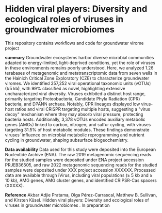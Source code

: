 # Hidden viral players: Diversity and ecological roles of viruses in groundwater microbiomes
This repository contains workflows and code for groundwater virome project

**summary**
Groundwater ecosystems harbor diverse microbial communities adapted to energy-limited, light-deprived conditions, yet the role of viruses in these environments remains poorly understood. Here, we analyzed 1.26 terabases of metagenomic and metatranscriptomic data from seven wells in the Hainich Critical Zone Exploratory (CZE) to characterize groundwater viromes. We identified 257,252 viral operational taxonomic units (vOTUs) (≥5 kb), with 99% classified as novel, highlighting extensive uncharacterized viral diversity. Viruses exhibited a distinct host range, primarily targeting Proteobacteria, Candidate Phyla Radiation (CPR) bacteria, and DPANN archaea. Notably, CPR lineages displayed low virus-host ratios and viral CRISPR targeting multiple hosts, suggesting a "virus decoy" mechanism where they may absorb viral pressure, protecting bacteria hosts. Additionally, 3,378 vOTUs encoded auxiliary metabolic genes (AMGs) linked to carbon, nitrogen, and sulfur cycling, with viruses targeting 31.5% of host metabolic modules. These findings demonstrate viruses’ influence on microbial metabolic reprogramming and nutrient cycling in groundwater, shaping subsurface biogeochemistry.

**Data availability**
Data used for this study were deposited into the European Nucleotide Archive (ENA). The raw 2019 metagenomic sequencing reads for the studied samples were deposited under ENA project accession PRJEB36505, and raw 2022 metagenomic sequencing reads for the studied samples were deposited under XXX project accession XXXXXX. Processed data are available through iVirus, including viral populations (≥ 5 kb and ≥ 10 kb), AMG genes, AMG cluster genes, and identified CRIPSR-Cas spacers (XXXXX).

**Reference**
Akbar Adjie Pratama, Olga Pérez-Carrascal, Matthew B. Sullivan, and Kirsten Küsel. Hidden viral players: Diversity and ecological roles of viruses in groundwater microbiomes . In preparation
